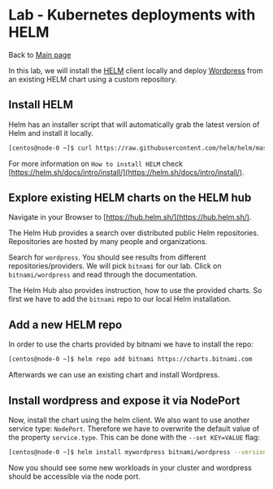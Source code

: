 # Lab - Kubernetes deployments with HELM

Back to [Main page](../README.md)

In this lab, we will install the [HELM](https://github.com/helm/helm) client locally and deploy [Wordpress](https://wordpress.org/) from an existing HELM chart using a custom repository.

## Install HELM

Helm has an installer script that will automatically grab the latest version of Helm and install it locally.

```sh
[centos@node-0 ~]$ curl https://raw.githubusercontent.com/helm/helm/master/scripts/get-helm-3 | bash
```

For more information on `How to install HELM` check [https://helm.sh/docs/intro/install/](https://helm.sh/docs/intro/install/).

## Explore existing HELM charts on the HELM hub

Navigate in your Browser to [https://hub.helm.sh/](https://hub.helm.sh/).

The Helm Hub provides a search over distributed public Helm repositories. Repositories are hosted by many people and organizations.

Search for `wordpress`. You should see results from different repositories/providers. We will pick `bitnami` for our lab. Click on `bitnami/wordpress` and read through the documentation.

The Helm Hub also provides instruction, how to use the provided charts. So first we have to add the `bitnami` repo to our local Helm installation.

## Add a new HELM repo

In order to use the charts provided by bitnami we have to install the repo:

```sh
[centos@node-0 ~]$ helm repo add bitnami https://charts.bitnami.com
```

Afterwards we can use an existing chart and install Wordpress.

## Install wordpress and expose it via NodePort

Now, install the chart using the helm client. We also want to use another service type: `NodePort`. Therefore we have to overwrite the default value of the property `service.type`. This can be done with the `--set KEY=VALUE` flag:

```sh
[centos@node-0 ~]$ helm install mywordpress bitnami/wordpress --version 8.0.1 --set service.type=NodePort
```

Now you should see some new workloads in your cluster and wordpress should be accessible via the node port.
